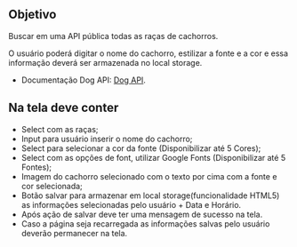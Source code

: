 ## Objetivo
Buscar em uma API pública todas as raças de cachorros. 

O usuário poderá digitar o nome do cachorro, estilizar a fonte e a cor e essa informação deverá ser armazenada no local storage.

* Documentação Dog API: [Dog API](https://dog.ceo/dog-api/).

## Na tela deve conter
* Select com as raças;
* Input para usuário inserir o nome do cachorro;
* Select para selecionar a cor da fonte (Disponibilizar até 5 Cores);
* Select com as opções de font, utilizar Google Fonts (Disponibilizar até 5 Fontes);
* Imagem do cachorro selecionado com o texto por cima com a fonte e cor selecionada;
* Botão salvar para armazenar em local storage(funcionalidade HTML5) as informações selecionadas pelo usuário + Data e Horário.
* Após ação de salvar deve ter uma mensagem de sucesso na tela.
* Caso a página seja recarregada as informações salvas pelo usuário deverão permanecer na tela.
